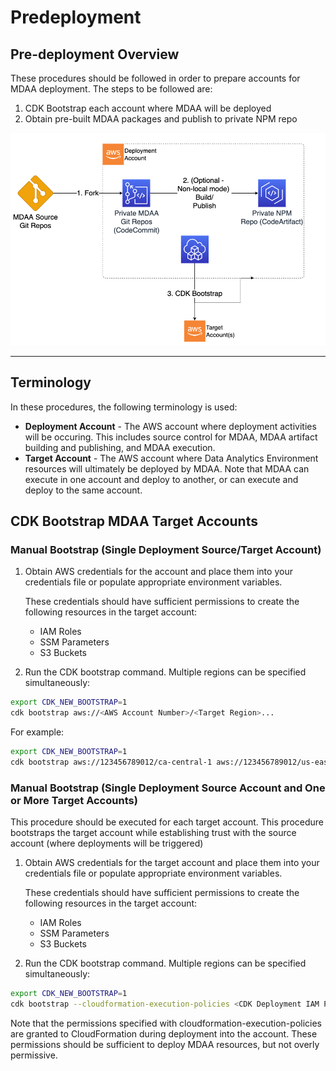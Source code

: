 # Predeployment

## Pre-deployment Overview

These procedures should be followed in order to prepare accounts for MDAA deployment. The steps to be followed are:

1. CDK Bootstrap each account where MDAA will be deployed
2. Obtain pre-built MDAA packages and publish to private NPM repo

![MDAA Pre-Deployment](docs/MDAA-Predeployment.png)

***

## Terminology

In these procedures, the following terminology is used:

* **Deployment Account** - The AWS account where deployment activities will be occuring. This includes source control for MDAA, MDAA artifact building and publishing, and MDAA execution.
* **Target Account** - The AWS account where Data Analytics Environment resources will ultimately be deployed by MDAA. Note that MDAA can execute in one account and deploy to another, or can execute and deploy to the same account.

## CDK Bootstrap MDAA Target Accounts

### Manual Bootstrap (Single Deployment Source/Target Account)

1. Obtain AWS credentials for the account and place them into your credentials file or populate appropriate environment variables.

    These credentials should have sufficient permissions to create the following resources in the target account:
   * IAM Roles
   * SSM Parameters
   * S3 Buckets

2. Run the CDK bootstrap command. Multiple regions can be specified simultaneously:

```bash
export CDK_NEW_BOOTSTRAP=1
cdk bootstrap aws://<AWS Account Number>/<Target Region>...
```

For example:

```bash
export CDK_NEW_BOOTSTRAP=1
cdk bootstrap aws://123456789012/ca-central-1 aws://123456789012/us-east-1
```

### Manual Bootstrap (Single Deployment Source Account and One or More Target Accounts)

This procedure should be executed for each target account. This procedure bootstraps the target account while establishing trust with the source account (where deployments will be triggered)

1. Obtain AWS credentials for the target account and place them into your credentials file or populate appropriate environment variables.

    These credentials should have sufficient permissions to create the following resources in the target account:
   * IAM Roles
   * SSM Parameters
   * S3 Buckets

2. Run the CDK bootstrap command. Multiple regions can be specified simultaneously:

```bash
export CDK_NEW_BOOTSTRAP=1
cdk bootstrap --cloudformation-execution-policies <CDK Deployment IAM Policy Arns> --trust <Source Account Number> aws://<Target AWS Account Number>/<Target Region>...
```

Note that the permissions specified with cloudformation-execution-policies are granted to CloudFormation during deployment into the account. These permissions should be sufficient to deploy MDAA resources, but not overly permissive.
